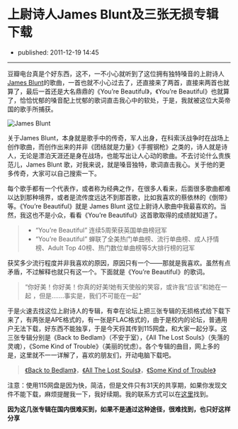 # 上尉诗人James Blunt及三张无损专辑下载

- published: 2011-12-19 14:45


----------------------

豆瓣电台真是个好东西，这不，一不小心就听到了这位拥有独特嗓音的上尉诗人[James Blunt][1]的歌曲，一首也就不小心过去了，还直接来了两首，直接来两首也就算了，最后一首还是大名鼎鼎的《You’re Beautiful》，《You’re Beautiful》也就算了，恰恰忧郁的嗓音配上忧郁的歌词直击我心中的软处，于是，我就被这位大英帝国的歌手所捕获。

![James Blunt](//dn-serho.qbox.me/blog/jamesblunt.jpg  "James Blunt")

关于James Blunt，本身就是歌手中的传奇，军人出身，在科索沃战争时在战场上创作歌曲，而创作出来的并非《团结就是力量》《手握钢枪》之类的，诗人就是诗人，无论是漂泊天涯还是身在战场，也能写出让人心动的歌曲。不去讨论什么贵族范儿，James Blunt 歌，对我来说，就是嗓音独特，歌词直击我心。关于他的更多传奇，大家可以自己搜索一下。

每个歌手都有一个代表作，或者称为经典之作，在很多人看来，后面很多歌曲都难以达到那种境界，或者是流传度远达不到那首歌，比如我喜欢的蔡依林的《倒带》等。《You’re Beautiful》就是 James Blunt 这位上尉诗人歌曲中我最喜欢的。当然，我这也不是小众，看看《You’re Beautiful》这首歌取得的成绩就知道了。

>+ “You’re Beautiful” 连续5周荣获英国单曲榜冠军
>+ “You’re Beautiful” 蝉联了全美热门单曲榜、流行单曲榜、成人抒情榜、Adult Top 40榜、热门数位单曲榜等5大排行榜的冠军

获奖多少流行程度并非我喜欢的原因，原因只有一个——那就是我喜欢。虽然有点矛盾，不过解释也就只有这一个。下面就是《You’re Beautiful》的歌词。

>“你好美！你好美！你真的好美!她有天使般的笑容，或许我“应该”和她在一起 ，但是…….事实是，我们不可能在一起”

于是火速去找这位上尉诗人的专辑，有幸在论坛上把三张专辑的无损格式给下载下来了，有两张是APE格式的，有一张是FLAC格式的，由于是校内的论坛，普通用户无法下载，好东西不能独享，于是今天将其传到115网盘，和大家一起分享。这三张专辑分别是《Back to Bedlam》（不安于室），《All The Lost Souls》（失落的灵魂），《Some Kind of Trouble》（美丽的忧虑）。各个专辑的曲目，网上多的是，这里就不一一详解了，喜欢的朋友们，开动电脑下载吧。

>[《Back to Bedlam》][2]，[《All The Lost Souls》][3]，[《Some Kind of Trouble》][4]

注意：使用115网盘是因为快，简洁，但是文件只有31天的共享期，如果你发现文件不能下载，麻烦提醒我一下，我好续期。我的联系方式可以在[这里][5]找到。

**因为这几张专辑在国内很难买到，如果不是通过这种途径，很难找到，也只好这样分享**

[1]:http://zh.wikipedia.org/wiki/詹姆仕·布朗特
[2]:http://115.com/file/clivdeek
[3]:http://115.com/file/cliv5hyq
[4]:http://115.com/file/dnasuidd
[5]:/picky/about-me
